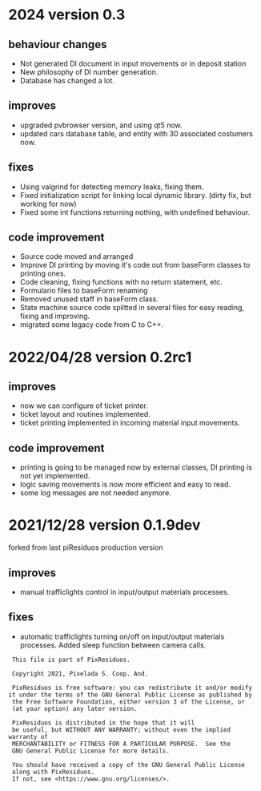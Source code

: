# 2024 version 0.3 

## behaviour changes
+ Not generated DI document in input movements or in deposit station
+ New philosophy of DI number generation.
+ Database has changed a lot.

## improves
+ upgraded pvbrowser version, and using qt5 now.
+ updated cars database table, and entity with 30 associated costumers now.

## fixes
+ Using valgrind for detecting memory leaks, fixing them.
+ Fixed initialization script for linking local dynamic library. (dirty fix, but working for now)
+ Fixed some int functions returning nothing, with undefined behaviour.

## code improvement
+ Source code moved and arranged
+ Improve DI printing by moving it's code out from baseForm classes to printing ones.
+ Code cleaning, fixing functions with no return statement, etc.
+ Formulario files to baseForm renaming
+ Removed unused staff in baseForm class.
+ State machine source code splitted in several files for easy reading, fixing and improving.
+ migrated some legacy code from C to C++.

# 2022/04/28 version 0.2rc1 

## improves
+ now we can configure of ticket printer.
+ ticket layout and routines implemented.
+ ticket printing implemented in incoming material input movements.

## code improvement
+ printing is going to be managed now by external classes, DI printing is not yet implemented.
+ logic saving movements is now more efficient and easy to read.
+ some log messages are not needed anymore.


# 2021/12/28 version 0.1.9dev

forked from last piResiduos production version

## improves
+ manual trafficlights control in input/output materials processes.

## fixes
+ automatic trafficlights turning on/off on input/output materials processes. Added sleep function between camera calls.


```
 This file is part of PixResiduos.

 Copyright 2021, Pixelada S. Coop. And.

 PixResiduos is free software: you can redistribute it and/or modify it under the terms of the GNU General Public License as published by
 the Free Software Foundation, either version 3 of the License, or
 (at your option) any later version.

 PixResiduos is distributed in the hope that it will
 be useful, but WITHOUT ANY WARRANTY; without even the implied warranty of
 MERCHANTABILITY or FITNESS FOR A PARTICULAR PURPOSE.  See the
 GNU General Public License for more details.

 You should have received a copy of the GNU General Public License
 along with PixResiduos.
 If not, see <https://www.gnu.org/licenses/>.
```